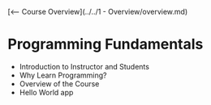 [<-- Course Overview](../../1 - Overview/overview.md)
# Programming Fundamentals
* Introduction to Instructor and Students
* Why Learn Programming?
* Overview of the Course
* Hello World app
